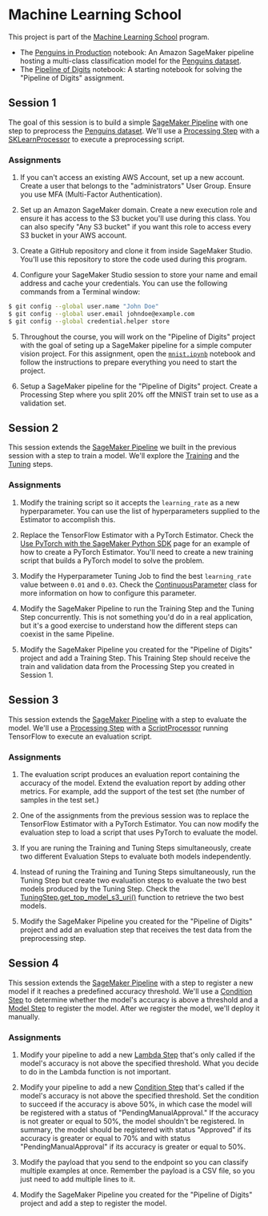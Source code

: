 # Machine Learning School

This project is part of the [Machine Learning School](https://www.ml.school) program.

* The [Penguins in Production](penguins.ipynb) notebook: An Amazon SageMaker pipeline hosting a multi-class classification model for the [Penguins dataset](https://www.kaggle.com/parulpandey/palmer-archipelago-antarctica-penguin-data).
* The [Pipeline of Digits](mnist/mnist.ipynb) notebook: A starting notebook for solving the "Pipeline of Digits" assignment.

## Session 1

The goal of this session is to build a simple [SageMaker Pipeline](https://docs.aws.amazon.com/sagemaker/latest/dg/pipelines-sdk.html) with one step to preprocess the [Penguins dataset](https://www.kaggle.com/parulpandey/palmer-archipelago-antarctica-penguin-data). We'll use a [Processing Step](https://docs.aws.amazon.com/sagemaker/latest/dg/build-and-manage-steps.html#step-type-processing) with a [SKLearnProcessor](https://sagemaker.readthedocs.io/en/stable/frameworks/sklearn/sagemaker.sklearn.html#scikit-learn-processor) to execute a preprocessing script.

### Assignments

1. If you can't access an existing AWS Account, set up a new account. Create a user that belongs to the "administrators" User Group. Ensure you use MFA (Multi-Factor Authentication).

2. Set up an Amazon SageMaker domain. Create a new execution role and ensure it has access to the S3 bucket you'll use during this class. You can also specify "Any S3 bucket" if you want this role to access every S3 bucket in your AWS account.

3. Create a GitHub repository and clone it from inside SageMaker Studio. You'll use this repository to store the code used during this program.

4. Configure your SageMaker Studio session to store your name and email address and cache your credentials. You can use the following commands from a Terminal window:

```bash
$ git config --global user.name "John Doe"
$ git config --global user.email johndoe@example.com
$ git config --global credential.helper store
```

5. Throughout the course, you will work on the "Pipeline of Digits" project with the goal of seting up a SageMaker pipeline for a simple computer vision project. For this assignment, open the [`mnist.ipynb`](mnist/mnist.ipynb) notebook and follow the instructions to prepare everything you need to start the project.

6. Setup a SageMaker pipeline for the "Pipeline of Digits" project. Create a Processing Step where you split 20% off the MNIST train set to use as a validation set.


## Session 2

This session extends the [SageMaker Pipeline](https://docs.aws.amazon.com/sagemaker/latest/dg/pipelines-sdk.html) we built in the previous session with a step to train a model. We'll explore the [Training](https://docs.aws.amazon.com/sagemaker/latest/dg/build-and-manage-steps.html#step-type-training) and the [Tuning](https://docs.aws.amazon.com/sagemaker/latest/dg/build-and-manage-steps.html#step-type-tuning) steps.

### Assignments

1. Modify the training script so it accepts the `learning_rate` as a new hyperparameter. You can use the list of hyperparameters supplied to the Estimator to accomplish this.

2. Replace the TensorFlow Estimator with a PyTorch Estimator. Check the [Use PyTorch with the SageMaker Python SDK](https://sagemaker.readthedocs.io/en/stable/frameworks/pytorch/using_pytorch.html#create-an-estimator) page for an example of how to create a PyTorch Estimator. You'll need to create a new training script that builds a PyTorch model to solve the problem.

3. Modify the Hyperparameter Tuning Job to find the best `learning_rate` value between `0.01` and `0.03`. Check the [ContinuousParameter](https://sagemaker.readthedocs.io/en/stable/api/training/parameter.html#sagemaker.parameter.ContinuousParameter) class for more information on how to configure this parameter.

4. Modify the SageMaker Pipeline to run the Training Step and the Tuning Step concurrently. This is not something you'd do in a real application, but it's a good exercise to understand how the different steps can coexist in the same Pipeline.

5. Modify the SageMaker Pipeline you created for the "Pipeline of Digits" project and add a Training Step. This Training Step should receive the train and validation data from the Processing Step you created in Session 1.


## Session 3

This session extends the [SageMaker Pipeline](https://docs.aws.amazon.com/sagemaker/latest/dg/pipelines-sdk.html) with a step to evaluate the model. We'll use a [Processing Step](https://docs.aws.amazon.com/sagemaker/latest/dg/build-and-manage-steps.html#step-type-processing) with a [ScriptProcessor](https://sagemaker.readthedocs.io/en/stable/api/training/processing.html#sagemaker.processing.ScriptProcessor) running TensorFlow to execute an evaluation script. 

### Assignments

1. The evaluation script produces an evaluation report containing the accuracy of the model. Extend the evaluation report by adding other metrics. For example, add the support of the test set (the number of samples in the test set.)

2. One of the assignments from the previous session was to replace the TensorFlow Estimator with a PyTorch Estimator. You can now modify the evaluation step to load a script that uses PyTorch to evaluate the model.

3. If you are runing the Training and Tuning Steps simultaneously, create two different Evaluation Steps to evaluate both models independently.

4. Instead of runing the Training and Tuning Steps simultaneously, run the Tuning Step but create two evaluation steps to evaluate the two best models produced by the Tuning Step. Check the [TuningStep.get_top_model_s3_uri()](https://sagemaker.readthedocs.io/en/stable/workflows/pipelines/sagemaker.workflow.pipelines.html#sagemaker.workflow.steps.TuningStep.get_top_model_s3_uri) function to retrieve the two best models.

5. Modify the SageMaker Pipeline you created for the "Pipeline of Digits" project and add an evaluation step that receives the test data from the preprocessing step.


## Session 4

This session extends the [SageMaker Pipeline](https://docs.aws.amazon.com/sagemaker/latest/dg/pipelines-sdk.html) with a step to register a new model if it reaches a predefined accuracy threshold. We'll use a [Condition Step](https://docs.aws.amazon.com/sagemaker/latest/dg/build-and-manage-steps.html#step-type-condition) to determine whether the model's accuracy is above a threshold and a [Model Step](https://docs.aws.amazon.com/sagemaker/latest/dg/build-and-manage-steps.html#step-type-model) to register the model. After we register the model, we'll deploy it manually.

### Assignments

1. Modify your pipeline to add a new [Lambda Step](https://docs.aws.amazon.com/sagemaker/latest/dg/build-and-manage-steps.html#step-type-lambda) that's only called if the model's accuracy is not above the specified threshold. What you decide to do in the Lambda function is not important.

2. Modify your pipeline to add a new [Condition Step](https://docs.aws.amazon.com/sagemaker/latest/dg/build-and-manage-steps.html#step-type-condition) that's called if the model's accuracy is not above the specified threshold. Set the condition to succeed if the accuracy is above 50%, in which case the model will be registered with a status of "PendingManualApproval." If the accuracy is not greater or equal to 50%, the model shouldn't be registered. In summary, the model should be registered with status "Approved" if its accuracy is greater or equal to 70% and with status "PendingManualApproval" if its accuracy is greater or equal to 50%.

3. Modify the payload that you send to the endpoint so you can classify multiple examples at once. Remember the payload is a CSV file, so you just need to add multiple lines to it.

4. Modify the SageMaker Pipeline you created for the "Pipeline of Digits" project and add a step to register the model.
